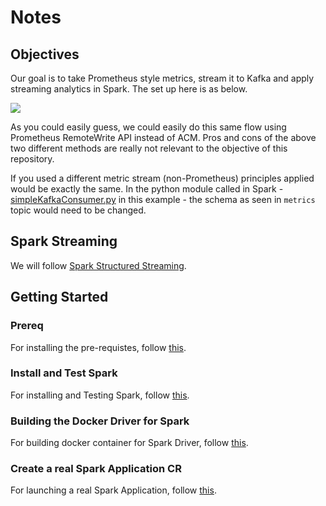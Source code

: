 # Notes

## Objectives
 Our goal is to take Prometheus style metrics, stream it to Kafka and apply streaming analytics in Spark. The set up here is as below.
 
 ![](https://github.com/open-cluster-management/perf-analysis/blob/master/Telemetry%20Architecture.png)

 As you could easily guess, we could easily do this same flow using Prometheus RemoteWrite API instead of ACM. Pros and cons of the above two different methods are really not relevant to the objective of this repository.

 If you used a different metric stream (non-Prometheus) principles applied would be exactly the same. In the python module called in Spark - [simpleKafkaConsumer.py](spark/simpleKafkaConsumer.py) in this example - the schema as seen in `metrics` topic would need to be changed.
## Spark Streaming

We will follow [Spark Structured Streaming](https://spark.apache.org/docs/3.3.0/structured-streaming-programming-guide.html).
## Getting Started
### Prereq

For installing the pre-requistes, follow [this](InstallPreReqs.md).

### Install and Test Spark

For installing and Testing Spark, follow [this](InstallSpark.md).

### Building the Docker Driver for Spark

For building docker container for Spark Driver, follow [this](CreateSparkDockerDriver.md).

### Create a real Spark Application CR

For launching a real Spark Application, follow [this](LaunchSparkJob.md).

 